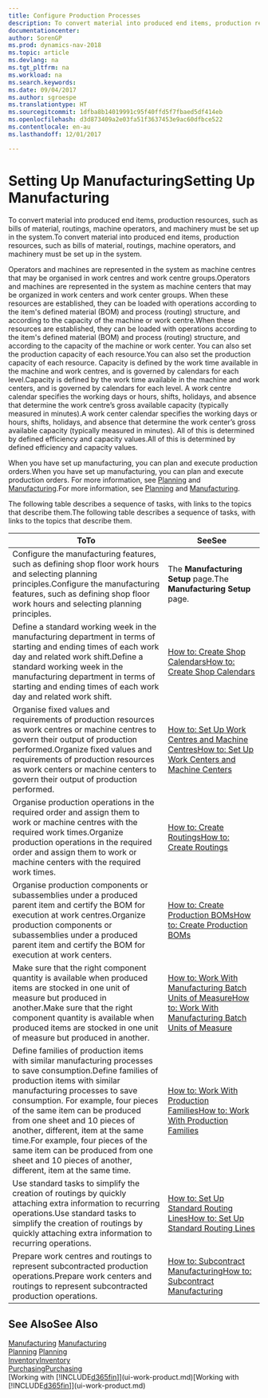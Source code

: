 ```yaml
---
title: Configure Production Processes
description: To convert material into produced end items, production resources, such as bills of material, routings, machine operators, and machinery must be set up in the system.
documentationcenter: 
author: SorenGP
ms.prod: dynamics-nav-2018
ms.topic: article
ms.devlang: na
ms.tgt_pltfrm: na
ms.workload: na
ms.search.keywords: 
ms.date: 09/04/2017
ms.author: sgroespe
ms.translationtype: HT
ms.sourcegitcommit: 1dfba8b14019991c95f40ffd5f7fbaed5df414eb
ms.openlocfilehash: d3d873409a2e03fa51f3637453e9ac60dfbce522
ms.contentlocale: en-au
ms.lasthandoff: 12/01/2017

---
```

# <a name="setting-up-manufacturing"></a><span data-ttu-id="776b7-103">Setting Up Manufacturing</span><span class="sxs-lookup"><span data-stu-id="776b7-103">Setting Up Manufacturing</span></span>
<span data-ttu-id="776b7-104">To convert material into produced end items, production resources, such as bills of material, routings, machine operators, and machinery must be set up in the system.</span><span class="sxs-lookup"><span data-stu-id="776b7-104">To convert material into produced end items, production resources, such as bills of material, routings, machine operators, and machinery must be set up in the system.</span></span>

<span data-ttu-id="776b7-105">Operators and machines are represented in the system as machine centres that may be organised in work centres and work centre groups.</span><span class="sxs-lookup"><span data-stu-id="776b7-105">Operators and machines are represented in the system as machine centers that may be organized in work centers and work center groups.</span></span> <span data-ttu-id="776b7-106">When these resources are established, they can be loaded with operations according to the item's defined material (BOM) and process (routing) structure, and according to the capacity of the machine or work centre.</span><span class="sxs-lookup"><span data-stu-id="776b7-106">When these resources are established, they can be loaded with operations according to the item's defined material (BOM) and process (routing) structure, and according to the capacity of the machine or work center.</span></span> <span data-ttu-id="776b7-107">You can also set the production capacity of each resource.</span><span class="sxs-lookup"><span data-stu-id="776b7-107">You can also set the production capacity of each resource.</span></span> <span data-ttu-id="776b7-108">Capacity is defined by the work time available in the machine and work centres, and is governed by calendars for each level.</span><span class="sxs-lookup"><span data-stu-id="776b7-108">Capacity is defined by the work time available in the machine and work centers, and is governed by calendars for each level.</span></span> <span data-ttu-id="776b7-109">A work centre calendar specifies the working days or hours, shifts, holidays, and absence that determine the work centre’s gross available capacity (typically measured in minutes).</span><span class="sxs-lookup"><span data-stu-id="776b7-109">A work center calendar specifies the working days or hours, shifts, holidays, and absence that determine the work center’s gross available capacity (typically measured in minutes).</span></span> <span data-ttu-id="776b7-110">All of this is determined by defined efficiency and capacity values.</span><span class="sxs-lookup"><span data-stu-id="776b7-110">All of this is determined by defined efficiency and capacity values.</span></span>  

<span data-ttu-id="776b7-111">When you have set up manufacturing, you can plan and execute production orders.</span><span class="sxs-lookup"><span data-stu-id="776b7-111">When you have set up manufacturing, you can plan and execute production orders.</span></span> <span data-ttu-id="776b7-112">For more information, see [Planning](production-planning.md) and [Manufacturing](production-manage-manufacturing.md).</span><span class="sxs-lookup"><span data-stu-id="776b7-112">For more information, see [Planning](production-planning.md) and [Manufacturing](production-manage-manufacturing.md).</span></span>  

 <span data-ttu-id="776b7-113">The following table describes a sequence of tasks, with links to the topics that describe them.</span><span class="sxs-lookup"><span data-stu-id="776b7-113">The following table describes a sequence of tasks, with links to the topics that describe them.</span></span>   

|<span data-ttu-id="776b7-114">**To**</span><span class="sxs-lookup"><span data-stu-id="776b7-114">**To**</span></span>|<span data-ttu-id="776b7-115">**See**</span><span class="sxs-lookup"><span data-stu-id="776b7-115">**See**</span></span>|  
|------------|-------------|  
|<span data-ttu-id="776b7-116">Configure the manufacturing features, such as defining shop floor work hours and selecting planning principles.</span><span class="sxs-lookup"><span data-stu-id="776b7-116">Configure the manufacturing features, such as defining shop floor work hours and selecting planning principles.</span></span>|<span data-ttu-id="776b7-117">The **Manufacturing Setup** page.</span><span class="sxs-lookup"><span data-stu-id="776b7-117">The **Manufacturing Setup** page.</span></span>|  
|<span data-ttu-id="776b7-118">Define a standard working week in the manufacturing department in terms of starting and ending times of each work day and related work shift.</span><span class="sxs-lookup"><span data-stu-id="776b7-118">Define a standard working week in the manufacturing department in terms of starting and ending times of each work day and related work shift.</span></span>|[<span data-ttu-id="776b7-119">How to: Create Shop Calendars</span><span class="sxs-lookup"><span data-stu-id="776b7-119">How to: Create Shop Calendars</span></span>](production-how-to-create-work-center-calendars.md)|  
|<span data-ttu-id="776b7-120">Organise fixed values and requirements of production resources as work centres or machine centres to govern their output of production performed.</span><span class="sxs-lookup"><span data-stu-id="776b7-120">Organize fixed values and requirements of production resources as work centers or machine centers to govern their output of production performed.</span></span>|[<span data-ttu-id="776b7-121">How to: Set Up Work Centres and Machine Centres</span><span class="sxs-lookup"><span data-stu-id="776b7-121">How to: Set Up Work Centers and Machine Centers</span></span>](production-how-to-set-up-work-and-machine-centers.md)|
|<span data-ttu-id="776b7-122">Organise production operations in the required order and assign them to work or machine centres with the required work times.</span><span class="sxs-lookup"><span data-stu-id="776b7-122">Organize production operations in the required order and assign them to work or machine centers with the required work times.</span></span>|[<span data-ttu-id="776b7-123">How to: Create Routings</span><span class="sxs-lookup"><span data-stu-id="776b7-123">How to: Create Routings</span></span>](production-how-to-create-routings.md)|
|<span data-ttu-id="776b7-124">Organise production components or subassemblies under a produced parent item and certify the BOM for execution at work centres.</span><span class="sxs-lookup"><span data-stu-id="776b7-124">Organize production components or subassemblies under a produced parent item and certify the BOM for execution at work centers.</span></span>|[<span data-ttu-id="776b7-125">How to: Create Production BOMs</span><span class="sxs-lookup"><span data-stu-id="776b7-125">How to: Create Production BOMs</span></span>](production-how-to-create-production-boms.md)|
|<span data-ttu-id="776b7-126">Make sure that the right component quantity is available when produced items are stocked in one unit of measure but produced in another.</span><span class="sxs-lookup"><span data-stu-id="776b7-126">Make sure that the right component quantity is available when produced items are stocked in one unit of measure but produced in another.</span></span>|[<span data-ttu-id="776b7-127">How to: Work With Manufacturing Batch Units of Measure</span><span class="sxs-lookup"><span data-stu-id="776b7-127">How to: Work With Manufacturing Batch Units of Measure</span></span>](production-how-to-use-the-manufacturing-batch-unit-of-measure.md)|  
|<span data-ttu-id="776b7-128">Define families of production items with similar manufacturing processes to save consumption.</span><span class="sxs-lookup"><span data-stu-id="776b7-128">Define families of production items with similar manufacturing processes to save consumption.</span></span> <span data-ttu-id="776b7-129">For example, four pieces of the same item can be produced from one sheet and 10 pieces of another, different, item at the same time.</span><span class="sxs-lookup"><span data-stu-id="776b7-129">For example, four pieces of the same item can be produced from one sheet and 10 pieces of another, different, item at the same time.</span></span>|[<span data-ttu-id="776b7-130">How to: Work With Production Families</span><span class="sxs-lookup"><span data-stu-id="776b7-130">How to: Work With Production Families</span></span>](production-how-work-family.md)|
|<span data-ttu-id="776b7-131">Use standard tasks to simplify the creation of routings by quickly attaching extra information to recurring operations.</span><span class="sxs-lookup"><span data-stu-id="776b7-131">Use standard tasks to simplify the creation of routings by quickly attaching extra information to recurring operations.</span></span>|[<span data-ttu-id="776b7-132">How to: Set Up Standard Routing Lines</span><span class="sxs-lookup"><span data-stu-id="776b7-132">How to: Set Up Standard Routing Lines</span></span>](production-how-set-up-standard-routing-lines.md)|  
|<span data-ttu-id="776b7-133">Prepare work centres and routings to represent subcontracted production operations.</span><span class="sxs-lookup"><span data-stu-id="776b7-133">Prepare work centers and routings to represent subcontracted production operations.</span></span>|[<span data-ttu-id="776b7-134">How to: Subcontract Manufacturing</span><span class="sxs-lookup"><span data-stu-id="776b7-134">How to: Subcontract Manufacturing</span></span>](production-how-to-subcontract-manufacturing.md)|  

## <a name="see-also"></a><span data-ttu-id="776b7-135">See Also</span><span class="sxs-lookup"><span data-stu-id="776b7-135">See Also</span></span>
<span data-ttu-id="776b7-136">[Manufacturing](production-manage-manufacturing.md)  </span><span class="sxs-lookup"><span data-stu-id="776b7-136">[Manufacturing](production-manage-manufacturing.md)  </span></span>  
<span data-ttu-id="776b7-137">[Planning](production-planning.md) </span><span class="sxs-lookup"><span data-stu-id="776b7-137">[Planning](production-planning.md) </span></span>  
[<span data-ttu-id="776b7-138">Inventory</span><span class="sxs-lookup"><span data-stu-id="776b7-138">Inventory</span></span>](inventory-manage-inventory.md)  
[<span data-ttu-id="776b7-139">Purchasing</span><span class="sxs-lookup"><span data-stu-id="776b7-139">Purchasing</span></span>](purchasing-manage-purchasing.md)  
<span data-ttu-id="776b7-140">[Working with [!INCLUDE[d365fin](includes/d365fin_md.md)]](ui-work-product.md)</span><span class="sxs-lookup"><span data-stu-id="776b7-140">[Working with [!INCLUDE[d365fin](includes/d365fin_md.md)]](ui-work-product.md)</span></span>


